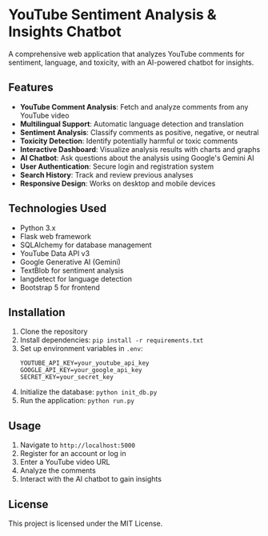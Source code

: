 # YouTube Sentiment Analysis & Insights Chatbot

A comprehensive web application that analyzes YouTube comments for sentiment, language, and toxicity, with an AI-powered chatbot for insights.

## Features

- **YouTube Comment Analysis**: Fetch and analyze comments from any YouTube video
- **Multilingual Support**: Automatic language detection and translation
- **Sentiment Analysis**: Classify comments as positive, negative, or neutral
- **Toxicity Detection**: Identify potentially harmful or toxic comments
- **Interactive Dashboard**: Visualize analysis results with charts and graphs
- **AI Chatbot**: Ask questions about the analysis using Google's Gemini AI
- **User Authentication**: Secure login and registration system
- **Search History**: Track and review previous analyses
- **Responsive Design**: Works on desktop and mobile devices

## Technologies Used

- Python 3.x
- Flask web framework
- SQLAlchemy for database management
- YouTube Data API v3
- Google Generative AI (Gemini)
- TextBlob for sentiment analysis
- langdetect for language detection
- Bootstrap 5 for frontend

## Installation

1. Clone the repository
2. Install dependencies: `pip install -r requirements.txt`
3. Set up environment variables in `.env`:
   ```
   YOUTUBE_API_KEY=your_youtube_api_key
   GOOGLE_API_KEY=your_google_api_key
   SECRET_KEY=your_secret_key
   ```
4. Initialize the database: `python init_db.py`
5. Run the application: `python run.py`

## Usage

1. Navigate to `http://localhost:5000`
2. Register for an account or log in
3. Enter a YouTube video URL
4. Analyze the comments
5. Interact with the AI chatbot to gain insights


## License

This project is licensed under the MIT License.
